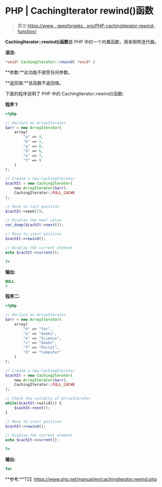 # PHP | CachingIterator rewind()函数

> 原文:[https://www . geesforgeks . org/PHP-cachingiterator-rewind-function/](https://www.geeksforgeeks.org/php-cachingiterator-rewind-function/)

**CachingIterator::rewind()函数**是 PHP 中的一个内置函数，用来倒带迭代器。

**语法:**

```php
*void* CachingIterator::rewind( *void* )
```

**参数:**此功能不接受任何参数。

**返回值:**该函数不返回值。

下面的程序说明了 PHP 中的 CachingIterator::rewind()函数:

**程序 1:**

```php
<?php 

// Declare an ArrayIterator 
$arr = new ArrayIterator( 
    array( 
        "a" => 4, 
        "b" => 2, 
        "g" => 8, 
        "d" => 6, 
        "e" => 1, 
        "f" => 9 
    ) 
); 

// Create a new CachingIterator
$cachIt = new CachingIterator(
    new ArrayIterator($arr), 
    CachingIterator::FULL_CACHE
);

// Move to last position 
$cachIt->seek(5); 

// Display the next value 
var_dump($cachIt->next()); 

// Move to start position 
$cachIt->rewind(); 

// Display the current element 
echo $cachIt->current(); 

?>
```

**输出:**

```php
NULL
4

```

**程序二:**

```php
<?php 

// Declare an ArrayIterator 
$arr = new ArrayIterator( 
    array( 
        "b" => "for", 
        "a" => "Geeks", 
        "e" => "Science", 
        "c" => "Geeks", 
        "f" => "Portal", 
        "d" => "Computer"
    ) 
); 

// Create a new CachingIterator
$cachIt = new CachingIterator(
    new ArrayIterator($arr), 
    CachingIterator::FULL_CACHE
);

// Check the validity of ArrayIterator 
while($cachIt->valid()) { 
    $cachIt->next(); 
} 

// Move to start position 
$cachIt->rewind(); 

// Display the current element 
echo $cachIt->current(); 

?>
```

**输出:**

```php
for

```

**参考:**T2】https://www.php.net/manual/en/cachingiterator.rewind.php